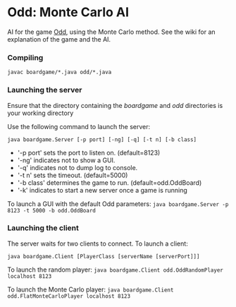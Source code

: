 Odd: Monte Carlo AI
===============

AI for the game [Odd](http://nickbentleygames.wordpress.com/2010/02/11/one-of-my-better-games-odd/), using the Monte Carlo method. See the wiki for an explanation of the game and the AI.

### Compiling

`javac boardgame/*.java odd/*.java`

### Launching the server

Ensure that the directory containing the _boardgame_ and _odd_ directories is your working directory

Use the following command to launch the server:

`java boardgame.Server [-p port] [-ng] [-q] [-t n] [-b class]`
* '-p port' sets the port to listen on. (default=8123)
* '-ng' indicates not to show a GUI.
* '-q' indicates not to dump log to console.
* '-t n' sets the timeout. (default=5000)
* '-b class' determines the game to run. (default=odd.OddBoard)
* '-k' indicates to start a new server once a game is running  

To launch a GUI with the default Odd parameters: `java boardgame.Server -p 8123 -t 5000 -b odd.OddBoard`

### Launching the client

The server waits for two clients to connect. To launch a client:

`java boardgame.Client [PlayerClass [serverName [serverPort]]]`

To launch the random player: `java boardgame.Client odd.OddRandomPlayer localhost 8123`

To launch the Monte Carlo player: `java boardgame.Client odd.FlatMonteCarloPlayer localhost 8123`

